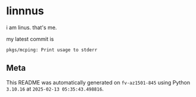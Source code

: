 # linnnus

i am linus. that's me.

my latest commit is

```
pkgs/mcping: Print usage to stderr
```

## Meta

This README was automatically generated on `fv-az1501-845` using Python
`3.10.16` at `2025-02-13 05:35:43.498816`.
